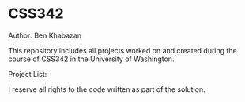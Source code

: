 # CSS342
Author: Ben Khabazan

This repository includes all projects worked on and created during the course of CSS342 in the University of Washington.  <br />

Project List:  <br />


I reserve all rights to the code written as part of the solution.
